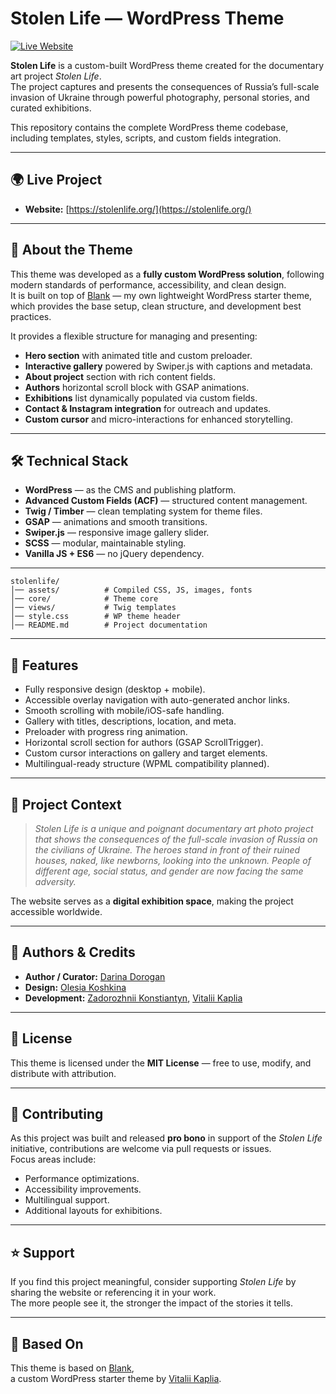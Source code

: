 # Stolen Life — WordPress Theme

[![Live Website](https://img.shields.io/badge/Website-stolenlife.org-blue?style=flat&logo=wordpress)](https://stolenlife.org/)

**Stolen Life** is a custom-built WordPress theme created for the documentary art project *Stolen Life*.  
The project captures and presents the consequences of Russia’s full-scale invasion of Ukraine through powerful photography, personal stories, and curated exhibitions.

This repository contains the complete WordPress theme codebase, including templates, styles, scripts, and custom fields integration.

---

## 🌍 Live Project

- **Website:** [https://stolenlife.org/](https://stolenlife.org/)

---

## 📖 About the Theme

This theme was developed as a **fully custom WordPress solution**, following modern standards of performance, accessibility, and clean design.  
It is built on top of [Blank](https://github.com/vitaliikaplia/blank) — my own lightweight WordPress starter theme, which provides the base setup, clean structure, and development best practices.

It provides a flexible structure for managing and presenting:

- **Hero section** with animated title and custom preloader.
- **Interactive gallery** powered by Swiper.js with captions and metadata.
- **About project** section with rich content fields.
- **Authors** horizontal scroll block with GSAP animations.
- **Exhibitions** list dynamically populated via custom fields.
- **Contact & Instagram integration** for outreach and updates.
- **Custom cursor** and micro-interactions for enhanced storytelling.

---

## 🛠️ Technical Stack

- **WordPress** — as the CMS and publishing platform.
- **Advanced Custom Fields (ACF)** — structured content management.
- **Twig / Timber** — clean templating system for theme files.
- **GSAP** — animations and smooth transitions.
- **Swiper.js** — responsive image gallery slider.
- **SCSS** — modular, maintainable styling.
- **Vanilla JS + ES6** — no jQuery dependency.

---

```plaintext
stolenlife/
│── assets/          # Compiled CSS, JS, images, fonts
│── core/            # Theme core
│── views/           # Twig templates
│── style.css        # WP theme header
│── README.md        # Project documentation
```
---

## 🚀 Features

- Fully responsive design (desktop + mobile).
- Accessible overlay navigation with auto-generated anchor links.
- Smooth scrolling with mobile/iOS-safe handling.
- Gallery with titles, descriptions, location, and meta.
- Preloader with progress ring animation.
- Horizontal scroll section for authors (GSAP ScrollTrigger).
- Custom cursor interactions on gallery and target elements.
- Multilingual-ready structure (WPML compatibility planned).

---

## 📸 Project Context

> *Stolen Life is a unique and poignant documentary art photo project that shows the consequences of the full-scale invasion of Russia on the civilians of Ukraine. The heroes stand in front of their ruined houses, naked, like newborns, looking into the unknown. People of different age, social status, and gender are now facing the same adversity.*

The website serves as a **digital exhibition space**, making the project accessible worldwide.

---

## 👥 Authors & Credits

- **Author / Curator:** [Darina Dorogan](mailto:darina.dorogan@stolenlife.org)
- **Design:** [Olesia Koshkina](https://www.behance.net/olesia_koshkina)
- **Development:** [Zadorozhnii Konstiantyn](https://t.me/kozzztia), [Vitalii Kaplia](https://vitaliikaplia.com/)

---

## 📜 License

This theme is licensed under the **MIT License** — free to use, modify, and distribute with attribution.

---

## 🤝 Contributing

As this project was built and released **pro bono** in support of the *Stolen Life* initiative, contributions are welcome via pull requests or issues.  
Focus areas include:
- Performance optimizations.
- Accessibility improvements.
- Multilingual support.
- Additional layouts for exhibitions.

---

## ⭐ Support

If you find this project meaningful, consider supporting *Stolen Life* by sharing the website or referencing it in your work.  
The more people see it, the stronger the impact of the stories it tells.

---

## 🧩 Based On

This theme is based on [Blank](https://github.com/vitaliikaplia/blank),  
a custom WordPress starter theme by [Vitalii Kaplia](https://vitaliikaplia.com/).
